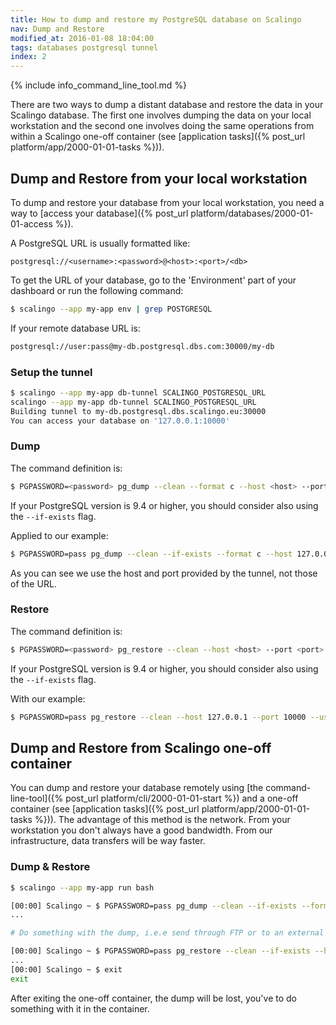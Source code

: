 ```yaml
---
title: How to dump and restore my PostgreSQL database on Scalingo
nav: Dump and Restore
modified_at: 2016-01-08 18:04:00
tags: databases postgresql tunnel
index: 2
---
```


{% include info_command_line_tool.md %}

There are two ways to dump a distant database and restore the data in your Scalingo database. The first one involves dumping the data on your local workstation and the second one involves doing the same operations from within a Scalingo one-off container (see [application tasks]({% post_url platform/app/2000-01-01-tasks %})).

## Dump and Restore from your local workstation

To dump and restore your database from your local workstation, you need a way
to [access your database]({% post_url platform/databases/2000-01-01-access %}).

A PostgreSQL URL is usually formatted like:

`postgresql://<username>:<password>@<host>:<port>/<db>`

To get the URL of your database, go to the 'Environment' part of your dashboard or
run the following command:

```bash
$ scalingo --app my-app env | grep POSTGRESQL
```

If your remote database URL is:

```bash
postgresql://user:pass@my-db.postgresql.dbs.com:30000/my-db
```

### Setup the tunnel

```bash
$ scalingo --app my-app db-tunnel SCALINGO_POSTGRESQL_URL
scalingo --app my-app db-tunnel SCALINGO_POSTGRESQL_URL
Building tunnel to my-db.postgresql.dbs.scalingo.eu:30000
You can access your database on '127.0.0.1:10000'
```

### Dump

The command definition is:

```bash
$ PGPASSWORD=<password> pg_dump --clean --format c --host <host> --port <port> --username <username> --no-owner --no-privileges --exclude-schema 'information_schema' --exclude-schema '^pg_*' --dbname <db> --file dump.pgsql
```

If your PostgreSQL version is 9.4 or higher, you should consider also using the `--if-exists` flag.

Applied to our example:

```bash
$ PGPASSWORD=pass pg_dump --clean --if-exists --format c --host 127.0.0.1 --port 10000 --username my-db --no-owner --no-privileges --exclude-schema 'information_schema' --exclude-schema '^pg_*' --dbname my-db --file dump.pgsql
```

As you can see we use the host and port provided by the tunnel, not those of the URL.

### Restore

The command definition is:

```bash
$ PGPASSWORD=<password> pg_restore --clean --host <host> --port <port> --username <username> --no-owner --no-privileges --dbname <db> dump.pgsql
```

If your PostgreSQL version is 9.4 or higher, you should consider also using the `--if-exists` flag.

With our example:

```bash
$ PGPASSWORD=pass pg_restore --clean --host 127.0.0.1 --port 10000 --username my-db --no-owner --no-privileges --dbname my-db dump.pgsql
```

## Dump and Restore from Scalingo one-off container

You can dump and restore your database remotely using
[the command-line-tool]({% post_url platform/cli/2000-01-01-start %})
and a one-off container (see [application tasks]({% post_url platform/app/2000-01-01-tasks %})).
The advantage of this method is the network.
From your workstation you don't always have a good bandwidth. From our infrastructure,
data transfers will be way faster.

### Dump & Restore

```bash
$ scalingo --app my-app run bash

[00:00] Scalingo ~ $ PGPASSWORD=pass pg_dump --clean --if-exists --format c --host my-db.postgresql.dbs.scalingo.com --port 30000 --username user --no-owner --no-privileges --exclude-schema 'information_schema' --exclude-schema '^pg_*' --dbname my-db --file dump.pgsql
...

# Do something with the dump, i.e.e send through FTP or to an external server

[00:00] Scalingo ~ $ PGPASSWORD=pass pg_restore --clean --if-exists --host my-db.postgresql.dbs.scalingo.com --port 30000 --username user --no-owner --no-privileges --dbname my-db dump.pgsql
...
[00:00] Scalingo ~ $ exit
exit
```

After exiting the one-off container, the dump will be lost, you've to do something with it in the container.
